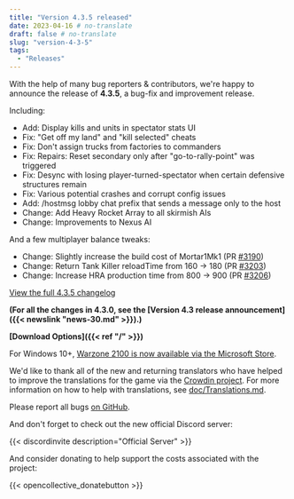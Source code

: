 ```yaml
---
title: "Version 4.3.5 released"
date: 2023-04-16 # no-translate
draft: false # no-translate
slug: "version-4-3-5"
tags:
  - "Releases"
---
```


With the help of many bug reporters & contributors, we're happy to announce the release of **4.3.5**, a bug-fix and improvement release.

Including:
- Add: Display kills and units in spectator stats UI
- Fix: "Get off my land" and "kill selected" cheats
- Fix: Don't assign trucks from factories to commanders
- Fix: Repairs: Reset secondary only after "go-to-rally-point" was triggered
- Fix: Desync with losing player-turned-spectator when certain defensive structures remain
- Fix: Various potential crashes and corrupt config issues
- Add: /hostmsg lobby chat prefix that sends a message only to the host
- Change: Add Heavy Rocket Array to all skirmish AIs
- Change: Improvements to Nexus AI

And a few multiplayer balance tweaks:
- Change: Slightly increase the build cost of Mortar1Mk1 (PR [#3190](https://github.com/Warzone2100/warzone2100/pull/3190))
- Change: Return Tank Killer reloadTime from 160 -> 180 (PR [#3203](https://github.com/Warzone2100/warzone2100/pull/3203))
- Change: Increase HRA production time from 800 -> 900 (PR [#3206](https://github.com/Warzone2100/warzone2100/pull/3206))

[View the full 4.3.5 changelog](https://github.com/Warzone2100/warzone2100/raw/4.3.5/ChangeLog)

**(For all the changes in 4.3.0, see the [Version 4.3 release announcement]({{< newslink "news-30.md" >}}).)**

**[Download Options]({{< ref "/" >}})**

For Windows 10+, [Warzone 2100 is now available via the Microsoft Store](https://www.microsoft.com/store/apps/9MW0Z4MPCS8C).

We'd like to thank all of the new and returning translators who have helped to improve the translations for the game via the [Crowdin project](https://crowdin.com/project/warzone2100). For more information on how to help with translations, see [doc/Translations.md](https://github.com/Warzone2100/warzone2100/blob/master/doc/Translations.md#how-do-i-help-translate).

Please report all bugs [on GitHub](https://github.com/Warzone2100/warzone2100/issues).

And don't forget to check out the new official Discord server:

{{< discordinvite description="Official Server" >}}

And consider donating to help support the costs associated with the project:

{{< opencollective_donatebutton >}}
